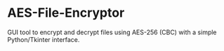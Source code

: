 # AES-File-Encryptor
GUI tool to encrypt and decrypt files using AES-256 (CBC) with a simple Python/Tkinter interface.

